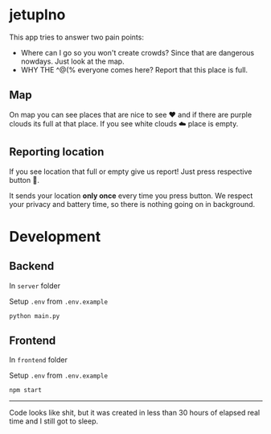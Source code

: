 # jetuplno

This app tries to answer two pain points:
- Where can I go so you won't create crowds? Since that are dangerous nowdays. Just look at the map.
- WHY THE ^$@(%$% everyone comes here? Report that this place is full.

## Map

On map you can see places that are nice to see ❤️  and if there are 
purple clouds its full at that place. If you see white clouds ☁️  place is empty.

## Reporting location

If you see location that full or empty give us report! Just press respective button 🤗.

It sends your location **only once** every time you press button. We respect your 
privacy and battery time, so there is nothing going on in background.


# Development

## Backend

In `server` folder

Setup `.env` from `.env.example`

```
python main.py
```

## Frontend

In `frontend` folder

Setup `.env` from `.env.example`

```
npm start
```


---


Code looks like shit, but it was created in less than 30 hours of elapsed 
real time and I still got to sleep.
